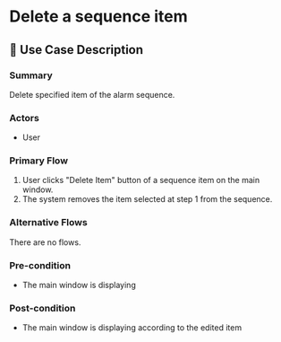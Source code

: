 # Delete a sequence item

## 💬 Use Case Description

### Summary

Delete specified item of the alarm sequence.

### Actors

* User

### Primary Flow

1. User clicks "Delete Item" button of a sequence item on the main window.
2. The system removes the item selected at step 1 from the sequence.

### Alternative Flows

There are no flows.

### Pre-condition

* The main window is displaying

### Post-condition

* The main window is displaying according to the edited item
